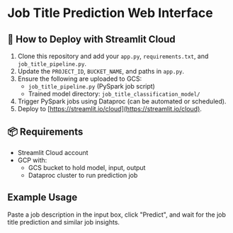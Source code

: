 
# Job Title Prediction Web Interface

## 🔧 How to Deploy with Streamlit Cloud

1. Clone this repository and add your `app.py`, `requirements.txt`, and `job_title_pipeline.py`.
2. Update the `PROJECT_ID`, `BUCKET_NAME`, and paths in `app.py`.
3. Ensure the following are uploaded to GCS:
   - `job_title_pipeline.py` (PySpark job script)
   - Trained model directory: `job_title_classification_model/`
4. Trigger PySpark jobs using Dataproc (can be automated or scheduled).
5. Deploy to [https://streamlit.io/cloud](https://streamlit.io/cloud).

## 📦 Requirements

- Streamlit Cloud account
- GCP with:
  - GCS bucket to hold model, input, output
  - Dataproc cluster to run prediction job

## Example Usage

Paste a job description in the input box, click "Predict", and wait for the job title prediction and similar job insights.
